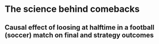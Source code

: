 # The science behind comebacks 
## Causal effect of loosing at halftime in a football (soccer) match on final and strategy outcomes 
